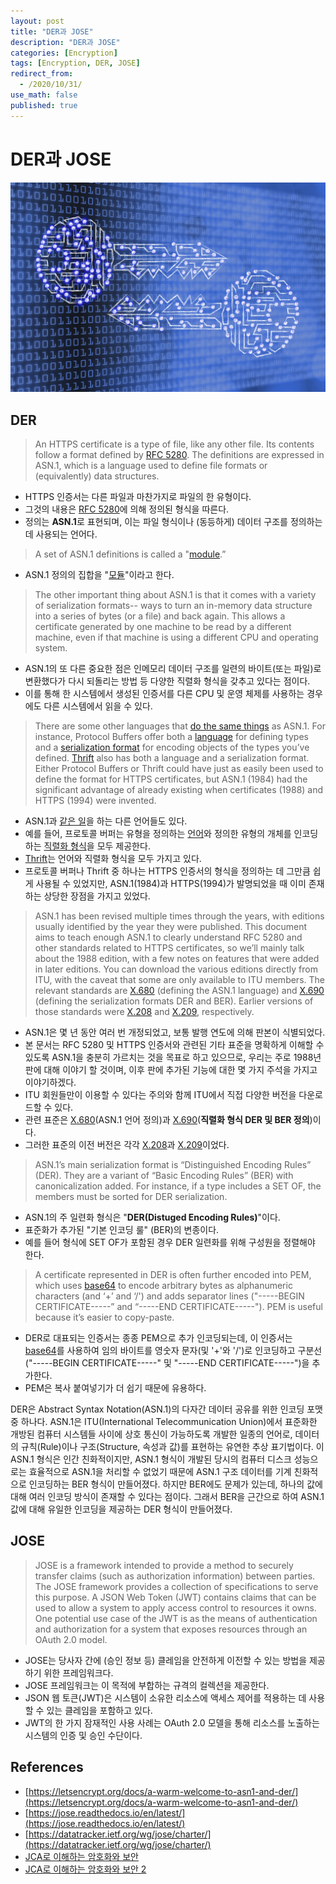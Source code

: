 ```yaml
---
layout: post
title: "DER과 JOSE"
description: "DER과 JOSE"
categories: [Encryption]
tags: [Encryption, DER, JOSE]
redirect_from:
  - /2020/10/31/
use_math: false
published: true
---
```


# DER과 JOSE

<img src="/assets/images/posts/logos/encryption.jpg">

## DER

> An HTTPS certificate is a type of file, like any other file. Its contents follow a format defined by [RFC 5280](https://tools.ietf.org/html/rfc5280). The definitions are expressed in ASN.1, which is a language used to define file formats or (equivalently) data structures.

- HTTPS 인증서는 다른 파일과 마찬가지로 파일의 한 유형이다.
- 그것의 내용은 [RFC 5280](https://tools.ietf.org/html/rfc5280)에 의해 정의된 형식을 따른다.
- 정의는 **ASN.1**로 표현되며, 이는 파일 형식이나 (동등하게) 데이터 구조를 정의하는 데 사용되는 언어다.

> A set of ASN.1 definitions is called a "[module](https://www.obj-sys.com/asn1tutorial/node6.html).”

- ASN.1 정의의 집합을 "[모듈](https://www.obj-sys.com/asn1tutorial/node6.html)"이라고 한다.

> The other important thing about ASN.1 is that it comes with a variety of serialization formats-- ways to turn an in-memory data structure into a series of bytes (or a file) and back again. This allows a certificate generated by one machine to be read by a different machine, even if that machine is using a different CPU and operating system.

- ASN.1의 또 다른 중요한 점은 인메모리 데이터 구조를 일련의 바이트(또는 파일)로 변환했다가 다시 되돌리는 방법 등 다양한 직렬화 형식을 갖추고 있다는 점이다.
- 이를 통해 한 시스템에서 생성된 인증서를 다른 CPU 및 운영 체제를 사용하는 경우에도 다른 시스템에서 읽을 수 있다.

> There are some other languages that [do the same things](https://en.wikipedia.org/wiki/Interface_description_language) as ASN.1. For instance, Protocol Buffers offer both a [language](https://developers.google.com/protocol-buffers/docs/proto3) for defining types and a [serialization format](https://developers.google.com/protocol-buffers/docs/encoding) for encoding objects of the types you’ve defined. [Thrift](https://thrift.apache.org/) also has both a language and a serialization format. Either Protocol Buffers or Thrift could have just as easily been used to define the format for HTTPS certificates, but ASN.1 (1984) had the significant advantage of already existing when certificates (1988) and HTTPS (1994) were invented.

- ASN.1과 [같은 일](https://en.wikipedia.org/wiki/Interface_description_language)을 하는 다른 언어들도 있다.
- 예를 들어, 프로토콜 버퍼는 유형을 정의하는 [언어](https://developers.google.com/protocol-buffers/docs/proto3)와 정의한 유형의 개체를 인코딩하는 [직렬화 형식](https://developers.google.com/protocol-buffers/docs/encoding)을 모두 제공한다.
- [Thrift](https://thrift.apache.org/)는 언어와 직렬화 형식을 모두 가지고 있다.
- 프로토콜 버퍼나 Thrift 중 하나는 HTTPS 인증서의 형식을 정의하는 데 그만큼 쉽게 사용될 수 있었지만, ASN.1(1984)과 HTTPS(1994)가 발명되었을 때 이미 존재하는 상당한 장점을 가지고 있었다.

> ASN.1 has been revised multiple times through the years, with editions usually identified by the year they were published. This document aims to teach enough ASN.1 to clearly understand RFC 5280 and other standards related to HTTPS certificates, so we’ll mainly talk about the 1988 edition, with a few notes on features that were added in later editions. You can download the various editions directly from ITU, with the caveat that some are only available to ITU members. The relevant standards are [X.680](https://www.itu.int/rec/T-REC-X.680) (defining the ASN.1 language) and [X.690](https://www.itu.int/rec/T-REC-X.690) (defining the serialization formats DER and BER). Earlier versions of those standards were [X.208](https://www.itu.int/rec/T-REC-X.208/en) and [X.209](https://www.itu.int/rec/T-REC-X.209/en), respectively.

- ASN.1은 몇 년 동안 여러 번 개정되었고, 보통 발행 연도에 의해 판본이 식별되었다.
- 본 문서는 RFC 5280 및 HTTPS 인증서와 관련된 기타 표준을 명확하게 이해할 수 있도록 ASN.1을 충분히 가르치는 것을 목표로 하고 있으므로, 우리는 주로 1988년 판에 대해 이야기 할 것이며, 이후 판에 추가된 기능에 대한 몇 가지 주석을 가지고 이야기하겠다.
- ITU 회원들만이 이용할 수 있다는 주의와 함께 ITU에서 직접 다양한 버전을 다운로드할 수 있다.
- 관련 표준은 [X.680](https://www.itu.int/rec/T-REC-X.680)(ASN.1 언어 정의)과 [X.690](https://www.itu.int/rec/T-REC-X.690)(**직렬화 형식 DER 및 BER 정의**)이다.
- 그러한 표준의 이전 버전은 각각 [X.208](https://www.itu.int/rec/T-REC-X.208/en)과 [X.209](https://www.itu.int/rec/T-REC-X.209/en)이었다.

> ASN.1’s main serialization format is “Distinguished Encoding Rules” (DER). They are a variant of “Basic Encoding Rules” (BER) with canonicalization added. For instance, if a type includes a SET OF, the members must be sorted for DER serialization.

- ASN.1의 주 일련화 형식은 "**DER(Distuged Encoding Rules)**"이다.
- 표준화가 추가된 "기본 인코딩 룰" (BER)의 변종이다.
- 예를 들어 형식에 SET OF가 포함된 경우 DER 일련화를 위해 구성원을 정렬해야 한다.

> A certificate represented in DER is often further encoded into PEM, which uses [base64](https://en.wikipedia.org/wiki/Base64) to encode arbitrary bytes as alphanumeric characters (and ‘+’ and ‘/') and adds separator lines ("-----BEGIN CERTIFICATE-----” and “-----END CERTIFICATE-----"). PEM is useful because it’s easier to copy-paste.

- DER로 대표되는 인증서는 종종 PEM으로 추가 인코딩되는데, 이 인증서는 [base64](https://en.wikipedia.org/wiki/Base64)를 사용하여 임의 바이트를 영숫자 문자(및 '+'와 '/')로 인코딩하고 구분선("-----BEGIN CERTIFICATE-----" 및 "-----END CERTIFICATE-----")을 추가한다.
- PEM은 복사 붙여넣기가 더 쉽기 때문에 유용하다.

DER은 Abstract Syntax Notation(ASN.1)의 다자간 데이터 공유를 위한 인코딩 포맷 중 하나다. ASN.1은 ITU(International Telecommunication Union)에서 표준화한 개방된 컴퓨터 시스템들 사이에 상호 통신이 가능하도록 개발한 일종의 언어로, 데이터의 규칙(Rule)이나 구조(Structure, 속성과 값)를 표현하는 유연한 추상 표기법이다. 이 ASN.1 형식은 인간 친화적이지만, ASN.1 형식이 개발된 당시의 컴퓨터 디스크 성능으로는 효율적으로 ASN.1을 처리할 수 없었기 때문에 ASN.1 구조 데이터를 기계 친화적으로 인코딩하는 BER 형식이 만들어졌다. 하지만 BER에도 문제가 있는데, 하나의 값에 대해 여러 인코딩 방식이 존재할 수 있다는 점이다. 그래서 BER을 근간으로 하여 ASN.1 값에 대해 유일한 인코딩을 제공하는 DER 형식이 만들어졌다.

## JOSE

> JOSE is a framework intended to provide a method to securely transfer claims (such as authorization information) between parties. The JOSE framework provides a collection of specifications to serve this purpose. A JSON Web Token (JWT) contains claims that can be used to allow a system to apply access control to resources it owns. One potential use case of the JWT is as the means of authentication and authorization for a system that exposes resources through an OAuth 2.0 model.

- JOSE는 당사자 간에 (승인 정보 등) 클레임을 안전하게 이전할 수 있는 방법을 제공하기 위한 프레임워크다.
- JOSE 프레임워크는 이 목적에 부합하는 규격의 컬렉션을 제공한다.
- JSON 웹 토큰(JWT)은 시스템이 소유한 리소스에 액세스 제어를 적용하는 데 사용할 수 있는 클레임을 포함하고 있다.
- JWT의 한 가지 잠재적인 사용 사례는 OAuth 2.0 모델을 통해 리소스를 노출하는 시스템의 인증 및 승인 수단이다.

## References

- [https://letsencrypt.org/docs/a-warm-welcome-to-asn1-and-der/](https://letsencrypt.org/docs/a-warm-welcome-to-asn1-and-der/)
- [https://jose.readthedocs.io/en/latest/](https://jose.readthedocs.io/en/latest/)
- [https://datatracker.ietf.org/wg/jose/charter/](https://datatracker.ietf.org/wg/jose/charter/)
- [JCA로 이해하는 암호화와 보안](https://d2.naver.com/helloworld/197937)
- [JCA로 이해하는 암호화와 보안 2](https://d2.naver.com/helloworld/227016)
